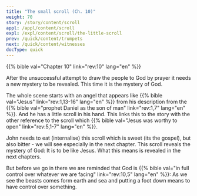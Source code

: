 ```yaml
---
title: "The small scroll (Ch. 10)"
weight: 70
story: /story/content/scroll
appl: /appl/content/scroll
expl: /expl/content/scroll/the-little-scroll
prev: /quick/content/trumpets
next: /quick/content/witnesses
docType: quick
---
```


{{% bible val="Chapter 10" link="rev:10" lang="en" %}}

After the unsuccessful attempt to draw the people to God by prayer it needs a new mystery to be revealed. This time it is the mystery of God.

The whole scene starts with an angel that appears like {{% bible val="Jesus" link="rev:1,13-16" lang="en" %}} from his description from the {{% bible val="prophet Daniel as the son of man" link="rev:1,7" lang="en" %}}. And he has a little scroll in his hand. This links this to the story with the other reference to the scroll which {{% bible val="Jesus was worthy to open" link="rev:5,1-7" lang="en" %}}.

John needs to eat (internalise) this scroll which is sweet (its the gospel), but also bitter -  we will see especially in the next chapter. This scroll reveals the mystery of God: It is to be like Jesus. What this means is revealed in the next chapters. 

But before we go in there we are reminded that God is {{% bible val="in full control over whatever we are facing" link="rev:10,5" lang="en" %}}: As we see the beasts comes form earth and sea and putting a foot down means to have control over something.
